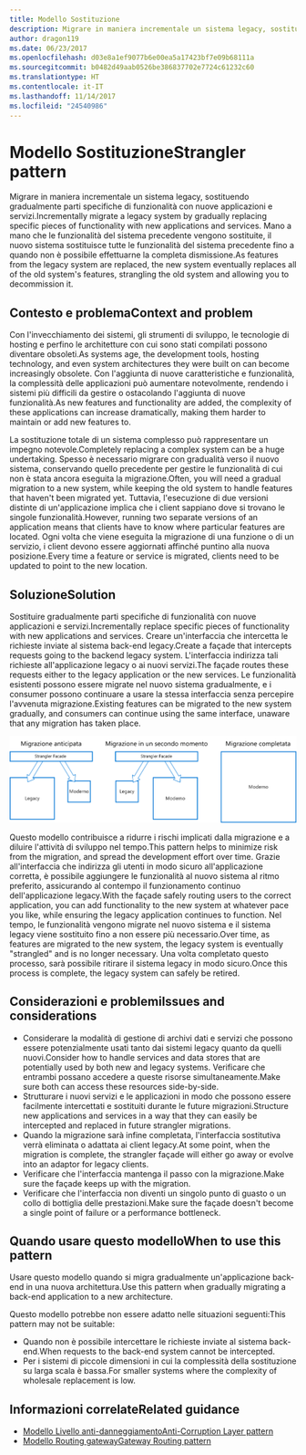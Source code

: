 ```yaml
---
title: Modello Sostituzione
description: Migrare in maniera incrementale un sistema legacy, sostituendo gradualmente parti specifiche di funzionalità con nuove applicazioni e servizi.
author: dragon119
ms.date: 06/23/2017
ms.openlocfilehash: d03e8a1ef9077b6e00ea5a17423bf7e09b68111a
ms.sourcegitcommit: b0482d49aab0526be386837702e7724c61232c60
ms.translationtype: HT
ms.contentlocale: it-IT
ms.lasthandoff: 11/14/2017
ms.locfileid: "24540986"
---
```

# <a name="strangler-pattern"></a><span data-ttu-id="6a269-103">Modello Sostituzione</span><span class="sxs-lookup"><span data-stu-id="6a269-103">Strangler pattern</span></span>

<span data-ttu-id="6a269-104">Migrare in maniera incrementale un sistema legacy, sostituendo gradualmente parti specifiche di funzionalità con nuove applicazioni e servizi.</span><span class="sxs-lookup"><span data-stu-id="6a269-104">Incrementally migrate a legacy system by gradually replacing specific pieces of functionality with new applications and services.</span></span> <span data-ttu-id="6a269-105">Mano a mano che le funzionalità del sistema precedente vengono sostituite, il nuovo sistema sostituisce tutte le funzionalità del sistema precedente fino a quando non è possibile effettuarne la completa dismissione.</span><span class="sxs-lookup"><span data-stu-id="6a269-105">As features from the legacy system are replaced, the new system eventually replaces all of the old system's features, strangling the old system and allowing you to decommission it.</span></span> 

## <a name="context-and-problem"></a><span data-ttu-id="6a269-106">Contesto e problema</span><span class="sxs-lookup"><span data-stu-id="6a269-106">Context and problem</span></span>

<span data-ttu-id="6a269-107">Con l'invecchiamento dei sistemi, gli strumenti di sviluppo, le tecnologie di hosting e perfino le architetture con cui sono stati compilati possono diventare obsoleti.</span><span class="sxs-lookup"><span data-stu-id="6a269-107">As systems age, the development tools, hosting technology, and even system architectures they were built on can become increasingly obsolete.</span></span> <span data-ttu-id="6a269-108">Con l'aggiunta di nuove caratteristiche e funzionalità, la complessità delle applicazioni può aumentare notevolmente, rendendo i sistemi più difficili da gestire o ostacolando l'aggiunta di nuove funzionalità.</span><span class="sxs-lookup"><span data-stu-id="6a269-108">As new features and functionality are added, the complexity of these applications can increase dramatically, making them harder to maintain or add new features to.</span></span>

<span data-ttu-id="6a269-109">La sostituzione totale di un sistema complesso può rappresentare un impegno notevole.</span><span class="sxs-lookup"><span data-stu-id="6a269-109">Completely replacing a complex system can be a huge undertaking.</span></span> <span data-ttu-id="6a269-110">Spesso è necessario migrare con gradualità verso il nuovo sistema, conservando quello precedente per gestire le funzionalità di cui non è stata ancora eseguita la migrazione.</span><span class="sxs-lookup"><span data-stu-id="6a269-110">Often, you will need a gradual migration to a new system, while keeping the old system to handle features that haven't been migrated yet.</span></span> <span data-ttu-id="6a269-111">Tuttavia, l'esecuzione di due versioni distinte di un'applicazione implica che i client sappiano dove si trovano le singole funzionalità.</span><span class="sxs-lookup"><span data-stu-id="6a269-111">However, running two separate versions of an application means that clients have to know where particular features are located.</span></span> <span data-ttu-id="6a269-112">Ogni volta che viene eseguita la migrazione di una funzione o di un servizio, i client devono essere aggiornati affinché puntino alla nuova posizione.</span><span class="sxs-lookup"><span data-stu-id="6a269-112">Every time a feature or service is migrated, clients need to be updated to point to the new location.</span></span>

## <a name="solution"></a><span data-ttu-id="6a269-113">Soluzione</span><span class="sxs-lookup"><span data-stu-id="6a269-113">Solution</span></span>

<span data-ttu-id="6a269-114">Sostituire gradualmente parti specifiche di funzionalità con nuove applicazioni e servizi.</span><span class="sxs-lookup"><span data-stu-id="6a269-114">Incrementally replace specific pieces of functionality with new applications and services.</span></span> <span data-ttu-id="6a269-115">Creare un'interfaccia che intercetta le richieste inviate al sistema back-end legacy.</span><span class="sxs-lookup"><span data-stu-id="6a269-115">Create a façade that intercepts requests going to the backend legacy system.</span></span> <span data-ttu-id="6a269-116">L'interfaccia indirizza tali richieste all'applicazione legacy o ai nuovi servizi.</span><span class="sxs-lookup"><span data-stu-id="6a269-116">The façade routes these requests either to the legacy application or the new services.</span></span> <span data-ttu-id="6a269-117">Le funzionalità esistenti possono essere migrate nel nuovo sistema gradualmente, e i consumer possono continuare a usare la stessa interfaccia senza percepire l'avvenuta migrazione.</span><span class="sxs-lookup"><span data-stu-id="6a269-117">Existing features can be migrated to the new system gradually, and consumers can continue using the same interface, unaware that any migration has taken place.</span></span>

![](./_images/strangler.png)  

<span data-ttu-id="6a269-118">Questo modello contribuisce a ridurre i rischi implicati dalla migrazione e a diluire l'attività di sviluppo nel tempo.</span><span class="sxs-lookup"><span data-stu-id="6a269-118">This pattern helps to minimize risk from the migration, and spread the development effort over time.</span></span> <span data-ttu-id="6a269-119">Grazie all'interfaccia che indirizza gli utenti in modo sicuro all'applicazione corretta, è possibile aggiungere le funzionalità al nuovo sistema al ritmo preferito, assicurando al contempo il funzionamento continuo dell'applicazione legacy.</span><span class="sxs-lookup"><span data-stu-id="6a269-119">With the façade safely routing users to the correct application, you can add functionality to the new system at whatever pace you like, while ensuring the legacy application continues to function.</span></span> <span data-ttu-id="6a269-120">Nel tempo, le funzionalità vengono migrate nel nuovo sistema e il sistema legacy viene sostituito fino a non essere più necessario.</span><span class="sxs-lookup"><span data-stu-id="6a269-120">Over time, as features are migrated to the new system, the legacy system is eventually "strangled" and is no longer necessary.</span></span> <span data-ttu-id="6a269-121">Una volta completato questo processo, sarà possibile ritirare il sistema legacy in modo sicuro.</span><span class="sxs-lookup"><span data-stu-id="6a269-121">Once this process is complete, the legacy system can safely be retired.</span></span>

## <a name="issues-and-considerations"></a><span data-ttu-id="6a269-122">Considerazioni e problemi</span><span class="sxs-lookup"><span data-stu-id="6a269-122">Issues and considerations</span></span>

- <span data-ttu-id="6a269-123">Considerare la modalità di gestione di archivi dati e servizi che possono essere potenzialmente usati tanto dai sistemi legacy quanto da quelli nuovi.</span><span class="sxs-lookup"><span data-stu-id="6a269-123">Consider how to handle services and data stores that are potentially used by both new and legacy systems.</span></span> <span data-ttu-id="6a269-124">Verificare che entrambi possano accedere a queste risorse simultaneamente.</span><span class="sxs-lookup"><span data-stu-id="6a269-124">Make sure both can access these resources side-by-side.</span></span>
- <span data-ttu-id="6a269-125">Strutturare i nuovi servizi e le applicazioni in modo che possono essere facilmente intercettati e sostituiti durante le future migrazioni.</span><span class="sxs-lookup"><span data-stu-id="6a269-125">Structure new applications and services in a way that they can easily be intercepted and replaced in future strangler migrations.</span></span>
- <span data-ttu-id="6a269-126">Quando la migrazione sarà infine completata, l'interfaccia sostitutiva verrà eliminata o adattata ai client legacy.</span><span class="sxs-lookup"><span data-stu-id="6a269-126">At some point, when the migration is complete, the strangler façade will either go away or evolve into an adaptor for legacy clients.</span></span>
- <span data-ttu-id="6a269-127">Verificare che l'interfaccia mantenga il passo con la migrazione.</span><span class="sxs-lookup"><span data-stu-id="6a269-127">Make sure the façade keeps up with the migration.</span></span>
- <span data-ttu-id="6a269-128">Verificare che l'interfaccia non diventi un singolo punto di guasto o un collo di bottiglia delle prestazioni.</span><span class="sxs-lookup"><span data-stu-id="6a269-128">Make sure the façade doesn't become a single point of failure or a performance bottleneck.</span></span>

## <a name="when-to-use-this-pattern"></a><span data-ttu-id="6a269-129">Quando usare questo modello</span><span class="sxs-lookup"><span data-stu-id="6a269-129">When to use this pattern</span></span>

<span data-ttu-id="6a269-130">Usare questo modello quando si migra gradualmente un'applicazione back-end in una nuova architettura.</span><span class="sxs-lookup"><span data-stu-id="6a269-130">Use this pattern when gradually migrating a back-end application to a new architecture.</span></span>

<span data-ttu-id="6a269-131">Questo modello potrebbe non essere adatto nelle situazioni seguenti:</span><span class="sxs-lookup"><span data-stu-id="6a269-131">This pattern may not be suitable:</span></span>

- <span data-ttu-id="6a269-132">Quando non è possibile intercettare le richieste inviate al sistema back-end.</span><span class="sxs-lookup"><span data-stu-id="6a269-132">When requests to the back-end system cannot be intercepted.</span></span>
- <span data-ttu-id="6a269-133">Per i sistemi di piccole dimensioni in cui la complessità della sostituzione su larga scala è bassa.</span><span class="sxs-lookup"><span data-stu-id="6a269-133">For smaller systems where the complexity of wholesale replacement is low.</span></span>

## <a name="related-guidance"></a><span data-ttu-id="6a269-134">Informazioni correlate</span><span class="sxs-lookup"><span data-stu-id="6a269-134">Related guidance</span></span>

- [<span data-ttu-id="6a269-135">Modello Livello anti-danneggiamento</span><span class="sxs-lookup"><span data-stu-id="6a269-135">Anti-Corruption Layer pattern</span></span>](./anti-corruption-layer.md)
- [<span data-ttu-id="6a269-136">Modello Routing gateway</span><span class="sxs-lookup"><span data-stu-id="6a269-136">Gateway Routing pattern</span></span>](./gateway-routing.md)


 


